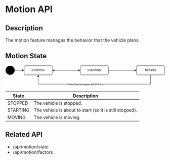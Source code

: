 # Motion API

## Description

The motion feature manages the behavior that the vehicle plans.

## Motion State

![motion-state](./motion-state.drawio.svg)

| State    | Description                                             |
| -------- | ------------------------------------------------------- |
| STOPPED  | The vehicle is stopped.                                 |
| STARTING | The vehicle is about to start (so it is still stopped). |
| MOVING   | The vehicle is moving.                                  |

## Related API

- /api/motion/state
- /api/motion/factors

